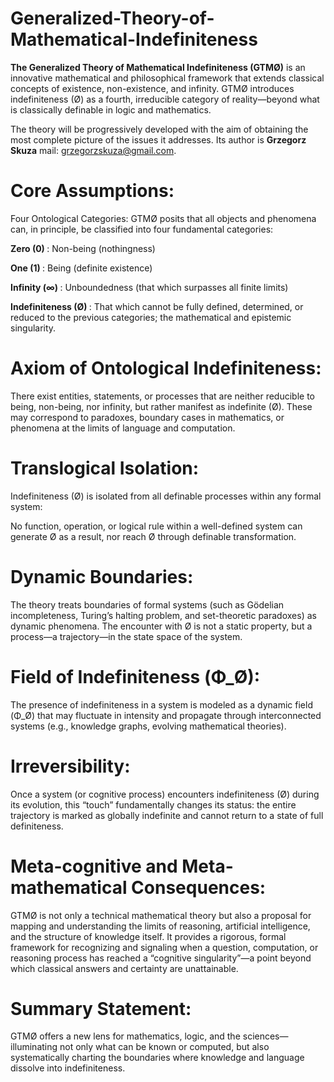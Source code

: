 # Generalized-Theory-of-Mathematical-Indefiniteness
<b>The Generalized Theory of Mathematical Indefiniteness (GTMØ)</b> is an innovative mathematical and philosophical framework that extends classical concepts of existence, non-existence, and infinity. GTMØ introduces indefiniteness (Ø) as a fourth, irreducible category of reality—beyond what is classically definable in logic and mathematics.

The theory will be progressively developed with the aim of obtaining the most complete picture of the issues it addresses. Its author is <b>Grzegorz Skuza</b> mail: grzegorzskuza@gmail.com.

# Core Assumptions:
Four Ontological Categories:
GTMØ posits that all objects and phenomena can, in principle, be classified into four fundamental categories:

<b> Zero (0) </b>: Non-being (nothingness)

<b> One (1) </b>: Being (definite existence)

<b> Infinity (∞) </b>: Unboundedness (that which surpasses all finite limits)

<b> Indefiniteness (Ø) </b> : That which cannot be fully defined, determined, or reduced to the previous categories; the mathematical and epistemic singularity.

# Axiom of Ontological Indefiniteness:
There exist entities, statements, or processes that are neither reducible to being, non-being, nor infinity, but rather manifest as indefinite (Ø). These may correspond to paradoxes, boundary cases in mathematics, or phenomena at the limits of language and computation.

# Translogical Isolation:
Indefiniteness (Ø) is isolated from all definable processes within any formal system:

No function, operation, or logical rule within a well-defined system can generate Ø as a result, nor reach Ø through definable transformation.

# Dynamic Boundaries:
The theory treats boundaries of formal systems (such as Gödelian incompleteness, Turing’s halting problem, and set-theoretic paradoxes) as dynamic phenomena. The encounter with Ø is not a static property, but a process—a trajectory—in the state space of the system.

# Field of Indefiniteness (Φ_Ø):
The presence of indefiniteness in a system is modeled as a dynamic field (Φ_Ø) that may fluctuate in intensity and propagate through interconnected systems (e.g., knowledge graphs, evolving mathematical theories).

# Irreversibility:
Once a system (or cognitive process) encounters indefiniteness (Ø) during its evolution, this “touch” fundamentally changes its status: the entire trajectory is marked as globally indefinite and cannot return to a state of full definiteness.

# Meta-cognitive and Meta-mathematical Consequences:
GTMØ is not only a technical mathematical theory but also a proposal for mapping and understanding the limits of reasoning, artificial intelligence, and the structure of knowledge itself. It provides a rigorous, formal framework for recognizing and signaling when a question, computation, or reasoning process has reached a “cognitive singularity”—a point beyond which classical answers and certainty are unattainable.

# Summary Statement:
GTMØ offers a new lens for mathematics, logic, and the sciences—illuminating not only what can be known or computed, but also systematically charting the boundaries where knowledge and language dissolve into indefiniteness.
